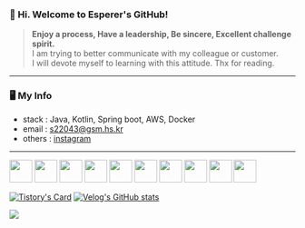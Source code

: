 ### 👋 Hi. Welcome to Esperer's GitHub! 

> **Enjoy a process, Have a leadership, Be sincere, Excellent challenge spirit.**  
> I am trying to better communicate with my colleague or customer.  
> I will devote myself to learning with this attitude. Thx for reading.

---

### 🖥 My Info
- stack : Java, Kotlin, Spring boot, AWS, Docker
- email : s22043@gsm.hs.kr
- others : [instagram](https://www.instagram.com/k_.hm/) 

---

<img src="https://noticon-static.tammolo.com/dgggcrkxq/image/upload/v1649409497/noticon/vfoeqsmp8vwm8bibgsfq.gif" width="40" height="40" /> <img src="https://noticon-static.tammolo.com/dgggcrkxq/image/upload/v1649409497/noticon/vfoeqsmp8vwm8bibgsfq.gif" width="40" height="40" /> <img src="https://noticon-static.tammolo.com/dgggcrkxq/image/upload/v1649409497/noticon/vfoeqsmp8vwm8bibgsfq.gif" width="40" height="40" /> <img src="https://noticon-static.tammolo.com/dgggcrkxq/image/upload/v1649409497/noticon/vfoeqsmp8vwm8bibgsfq.gif" width="40" height="40" /> <img src="https://noticon-static.tammolo.com/dgggcrkxq/image/upload/v1649409497/noticon/vfoeqsmp8vwm8bibgsfq.gif" width="40" height="40" /> <img src="https://noticon-static.tammolo.com/dgggcrkxq/image/upload/v1649409497/noticon/vfoeqsmp8vwm8bibgsfq.gif" width="40" height="40" /> <img src="https://noticon-static.tammolo.com/dgggcrkxq/image/upload/v1649409497/noticon/vfoeqsmp8vwm8bibgsfq.gif" width="40" height="40" /> <img src="https://noticon-static.tammolo.com/dgggcrkxq/image/upload/v1649409497/noticon/vfoeqsmp8vwm8bibgsfq.gif" width="40" height="40" /> <img src="https://noticon-static.tammolo.com/dgggcrkxq/image/upload/v1649409497/noticon/vfoeqsmp8vwm8bibgsfq.gif" width="40" height="40" /> <img src="https://noticon-static.tammolo.com/dgggcrkxq/image/upload/v1649409497/noticon/vfoeqsmp8vwm8bibgsfq.gif" width="40" height="40" />

  
[![Tistory's Card](https://github-readme-tistory-card.vercel.app/api?name=esperer&postId=16)](https://esperer.tistory.com/16)
[![Velog's GitHub stats](https://velog-readme-stats.vercel.app/api?name=hope0206&tag=JPA)](https://velog.io/@hope0206/Kotlin-Spring-boot-%EA%B2%80%EC%83%89-api%EC%97%90%EC%84%9C-find-Query-vs-Internal-Function-%ED%9A%A8%EC%9C%A8)


<a href="https://solved.ac/profile/huemang"><img src="http://mazassumnida.wtf/api/mini/generate_badge?boj=huemang"/></a>
